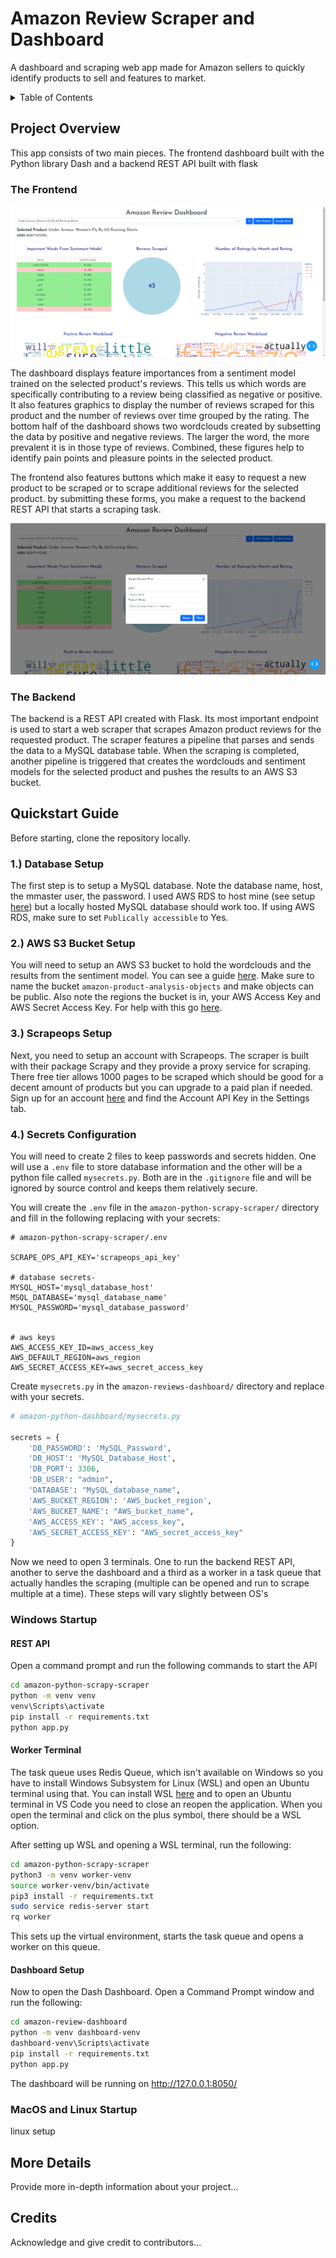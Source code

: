 # Amazon Review Scraper and Dashboard

A dashboard and scraping web app made for Amazon sellers to quickly identify products to sell and features to market.

<details>
<summary>Table of Contents</summary>

- [Project Overview](#project-overview)
- [Quickstart Guide](#quickstart-guide)
  - [Windows](#windows-setup)
  - [MacOS/Linux](#macos-and-linux-setup)
- [More Details](#more-details)
- [Credits](#credits)

</details>

## Project Overview

This app consists of two main pieces. The frontend dashboard built with the Python library Dash and a backend REST API built with flask

### The Frontend

![screenshot of dashboard](assets/amazon-review-dashboard.png)

The dashboard displays feature importances from a sentiment model trained on the selected product's reviews. This tells us which words are specifically contributing to a review being classified as negative or positive. It also features graphics to display the number of reviews scraped for this product and the number of reviews over time grouped by the rating. The bottom half of the dashboard shows two wordclouds created by subsetting the data by positive and negative reviews. The larger the word, the more prevalent it is in those type of reviews. Combined, these figures help to identify pain points and pleasure points in the selected product.

The frontend also features buttons which make it easy to request a new product to be scraped or to scrape additional reviews for the selected product. by submitting these forms, you make a request to the backend REST API that starts a scraping task.

![screenshot of scrape form](assets/scrape-request-form.png)

### The Backend

The backend is a REST API created with Flask. Its most important endpoint is used to start a web scraper that scrapes Amazon product reviews for the requested product. The scraper features a pipeline that parses and sends the data to a MySQL database table. When the scraping is completed, another pipeline is triggered that creates the wordclouds and sentiment models for the selected product and pushes the results to an AWS S3 bucket.

## Quickstart Guide

Before starting, clone the repository locally.

### 1.) Database Setup

The first step is to setup a MySQL database. Note the database name, host, the mmaster user, the password. I used AWS RDS to host mine (see setup [here](https://docs.aws.amazon.com/AmazonRDS/latest/UserGuide/CHAP_Tutorials.WebServerDB.CreateDBInstance.html)) but a locally hosted MySQL database should work too. If using AWS RDS, make sure to set `Publically accessible` to Yes.

### 2.) AWS S3 Bucket Setup

You will need to setup an AWS S3 bucket to hold the wordclouds and the results from the sentiment model. You can see a guide [here](https://docs.aws.amazon.com/AmazonS3/latest/userguide/creating-bucket.html). Make sure to name the bucket `amazon-product-analysis-objects` and make objects can be public. Also note the regions the bucket is in, your AWS Access Key and AWS Secret Access Key. For help with this go [here](https://aws.amazon.com/blogs/security/wheres-my-secret-access-key/).

### 3.) Scrapeops Setup

Next, you need to setup an account with Scrapeops. The scraper is built with their package Scrapy and they provide a proxy service for scraping. There free tier allows 1000 pages to be scraped which should be good for a decent amount of products but you can upgrade to a paid plan if needed. Sign up for an account [here](https://scrapeops.io/app/register/main) and find the Account API Key in the Settings tab.

### 4.) Secrets Configuration

You will need to create 2 files to keep passwords and secrets hidden. One will use a `.env` file to store database information and the other will be a python file called `mysecrets.py`. Both are in the `.gitignore` file and will be ignored by source control and keeps them relatively secure.

You will create the `.env` file in the `amazon-python-scrapy-scraper/` directory and fill in the following replacing with your secrets:

```env
# amazon-python-scrapy-scraper/.env

SCRAPE_OPS_API_KEY='scrapeops_api_key'

# database secrets-
MYSQL_HOST='mysql_database_host'
MSQL_DATABASE='mysql_database_name'
MYSQL_PASSWORD='mysql_database_password'


# aws keys
AWS_ACCESS_KEY_ID=aws_access_key
AWS_DEFAULT_REGION=aws_region
AWS_SECRET_ACCESS_KEY=aws_secret_access_key
```

Create `mysecrets.py` in the `amazon-reviews-dashboard/` directory and replace with your secrets.

```python
# amazon-python-dashboard/mysecrets.py

secrets = {
    'DB_PASSWORD': 'MySQL_Password',
    'DB_HOST': 'MySQL_Database_Host',
    'DB_PORT': 3306,
    'DB_USER': "admin",
    'DATABASE': "MySQL_database_name",
    'AWS_BUCKET_REGION': 'AWS_bucket_region',
    'AWS_BUCKET_NAME': "AWS_bucket_name",
    'AWS_ACCESS_KEY': "AWS_access_key",
    'AWS_SECRET_ACCESS_KEY': "AWS_secret_access_key"
}

```

Now we need to open 3 terminals. One to run the backend REST API, another to serve the dashboard and a third as a worker in a task queue that actually handles the scraping (multiple can be opened and run to scrape multiple at a time). These steps will vary slightly between OS's

### Windows Startup

#### REST API

Open a command prompt and run the following commands to start the API

```bash
cd amazon-python-scrapy-scraper
python -m venv venv
venv\Scripts\activate
pip install -r requirements.txt
python app.py

```

#### Worker Terminal

The task queue uses Redis Queue, which isn't available on Windows so you have to install Windows Subsystem for Linux (WSL) and open an Ubuntu terminal using that. You can install WSL [here](https://learn.microsoft.com/en-us/windows/wsl/install) and to open an Ubuntu terminal in VS Code you need to close an reopen the application. When you open the terminal and click on the plus symbol, there should be a WSL option.

After setting up WSL and opening a WSL terminal, run the following:

```bash
cd amazon-python-scrapy-scraper
python3 -m venv worker-venv
source worker-venv/bin/activate
pip3 install -r requirements.txt
sudo service redis-server start
rq worker
```

This sets up the virtual environment, starts the task queue and opens a worker on this queue.

#### Dashboard Setup

Now to open the Dash Dashboard. Open a Command Prompt window and run the following:

```bash
cd amazon-review-dashboard
python -m venv dashboard-venv
dashboard-venv\Scripts\activate
pip install -r requirements.txt
python app.py

```

The dashboard will be running on http://127.0.0.1:8050/

### MacOS and Linux Startup

linux setup

## More Details

Provide more in-depth information about your project...

## Credits

Acknowledge and give credit to contributors...
